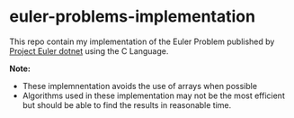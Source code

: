 # euler-problems-implementation

This repo contain my implementation of the Euler Problem published by [Project Euler dotnet](https://projecteuler.net/archives) using the C Language.

**Note:**
* These implemnentation avoids the use of arrays when possible
* Algorithms used in these implementation may not be the most efficient but should be able to find the results in reasonable time.
